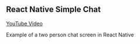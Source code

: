 ## React Native Simple Chat

[YouTube Video](https://youtu.be/neWMYiCyleI)

Example of a two person chat screen in React Native
